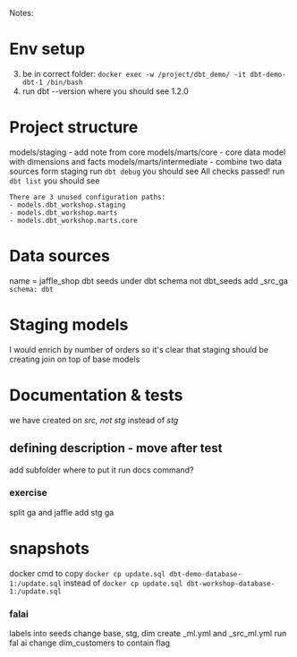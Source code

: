 Notes:

# Env setup
3. be in correct folder: `docker exec -w /project/dbt_demo/ -it dbt-demo-dbt-1 /bin/bash`
4. run dbt --version where you should see 1.2.0

# Project structure
models/staging - add note from core
models/marts/core - core data model with dimensions and facts
models/marts/intermediate - combine two data sources form staging
run `dbt debug` you should see All checks passed!
run `dbt list` you should see
```
There are 3 unused configuration paths:
- models.dbt_workshop.staging
- models.dbt_workshop.marts
- models.dbt_workshop.marts.core
```

# Data sources
name = jaffle_shop
dbt seeds under dbt schema not dbt_seeds
add _src_ga `schema: dbt`

# Staging models
I would enrich by number of orders so it's clear that staging should be creating join on top of base models

# Documentation & tests
we have created on _src, not stg_ instead of _stg_

## defining description - move after test
add subfolder where to put it
run docs command?

### exercise
split ga and jaffle
add stg ga

# snapshots
docker cmd to copy `docker cp update.sql dbt-demo-database-1:/update.sql` instead of `docker cp update.sql dbt-workshop-database-1:/update.sql`


### falai

labels into seeds
change base, stg, dim
create _ml.yml and _src_ml.yml
run fal ai
change dim_customers to contain flag
